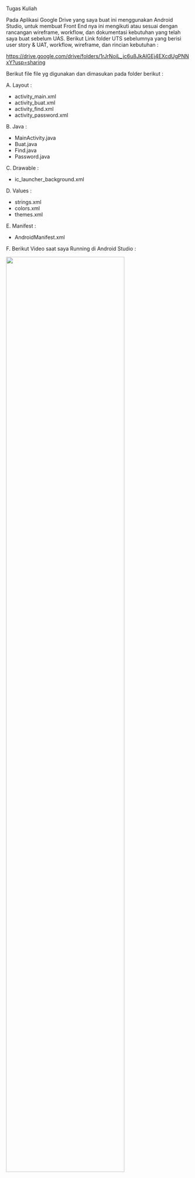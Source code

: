 Tugas Kuliah

Pada Aplikasi Google Drive yang saya buat ini menggunakan Android Studio, untuk membuat Front End nya ini mengikuti atau sesuai dengan rancangan wireframe, workflow, dan dokumentasi kebutuhan yang telah saya buat sebelum UAS. Berikut Link folder UTS sebelumnya yang berisi user story & UAT, workflow, wireframe, dan rincian kebutuhan :

https://drive.google.com/drive/folders/1rJrNoiL_jc6u8JkAIGEj4EXcdUgPNNxY?usp=sharing

Berikut file file yg digunakan dan dimasukan pada folder berikut :

A. Layout :

- activity_main.xml
- activity_buat.xml
- activity_find.xml
- activity_password.xml

B. Java :

- MainActivity.java
- Buat.java
- Find.java
- Password.java

C. Drawable :

- ic_launcher_background.xml

D. Values :

- strings.xml
- colors.xml
- themes.xml

E. Manifest :

- AndroidManifest.xml

F. Berikut Video saat saya Running di Android Studio :

[<img src="https://j.gifs.com/1Wgz90.gif" width="80%">](https://www.youtube.com/watch?v=5NjklYBNYdY)
